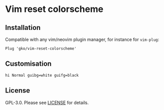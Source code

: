 # Vim reset colorscheme

## Installation

Compatible with any vim/neovim plugin manager, for instance for `vim-plug`:
```vimscript
Plug 'gko/vim-reset-colorscheme'
```

## Customisation

```vimscript
hi Normal guibg=white guifg=black
```

## License

GPL-3.0. Please see [LICENSE](LICENSE) for details.
